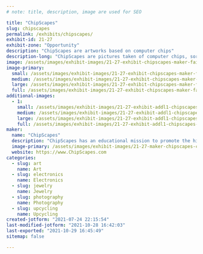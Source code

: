 ```yaml
---
# note: title, description, image are used for SEO

title: "ChipScapes"
slug: chipscapes
permalink: /exhibits/chipscapes/
exhibit-id: 21-27
exhibit-zone: "Opportunity"
description: "ChipScapes are artworks based on computer chips"
description-long: "ChipScapes are pictures taken of computer chips, sort of microscopic chip landscapes, or ChipScapes for short. The artwork is created by photographing a silicon computer chip using a microscope and special lighting. Silicon is a silvery gray element and not very exciting to look at. The colors in ChipScapes come from a process I use that creates a prism effect derived from special lighting that takes advantage of the layered manufacturing process of computer chips. I use different lighting, angles, and the prism effect of chips to create colorful images of an otherwise boring gray chip. I use mostly vintage microprocessor and memory chips from the 1970s and 1980s. In addition to the artwork and the chip, I also include stories about the history and importance of the chips. I use shadow box frames, canvas, and jewelry frames."
image: /assets/images/exhibit-images/21-27-exhibit-chipscapes-maker-faire-large.jpg
image-primary: 
  small: /assets/images/exhibit-images/21-27-exhibit-chipscapes-maker-faire-small.jpg
  medium: /assets/images/exhibit-images/21-27-exhibit-chipscapes-maker-faire-medium.jpg
  large: /assets/images/exhibit-images/21-27-exhibit-chipscapes-maker-faire-large.jpg
  full: /assets/images/exhibit-images/21-27-exhibit-chipscapes-maker-faire-full.jpg
additional-images: 
  - 1:
    small: /assets/images/exhibit-images/21-27-exhibit-addl1-chipscapes-img-6638-small.jpeg
    medium: /assets/images/exhibit-images/21-27-exhibit-addl1-chipscapes-img-6638-medium.jpeg
    large: /assets/images/exhibit-images/21-27-exhibit-addl1-chipscapes-img-6638-large.jpeg
    full: /assets/images/exhibit-images/21-27-exhibit-addl1-chipscapes-img-6638-full.jpeg
maker: 
  name: "ChipScapes"
  description: "ChipScapes has an educational mission to promote the history of computing technology. ChipScapes uses antique technology to produce art, education, and entertainment. ChipScape artworks have been collected by patrons and museums from around the world."
  image-primary: /assets/images/exhibit-images/21-27-maker-chipscapes-chipscapes-logo-new-medium.jpg
  website: https://www.ChipScapes.com
categories: 
  - slug: art
    name: Art
  - slug: electronics
    name: Electronics
  - slug: jewelry
    name: Jewelry
  - slug: photography
    name: Photography
  - slug: upcycling
    name: Upcycling
created-jotform: "2021-07-24 22:15:54"
last-modified-jotform: "2021-10-28 16:42:03"
last-exported: "2021-10-29 16:45:49"
sitemap: false

---
```

